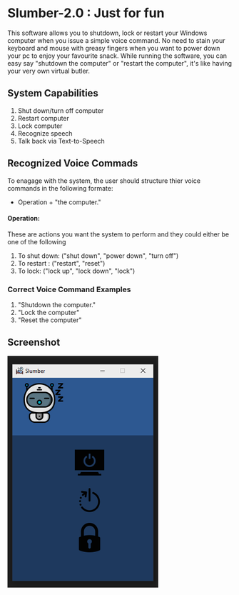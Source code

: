 # Slumber-2.0 : Just for fun
This software allows you to shutdown, lock or restart your Windows computer when you issue a simple voice command.
No need to stain your keyboard and mouse with greasy fingers when you want to power down your pc to enjoy your favourite snack.
While running the software, you can easy say "shutdown the computer" or "restart the computer", it's like having your very own virtual butler.

## System Capabilities
1. Shut down/turn off computer
2. Restart computer
3. Lock computer
4. Recognize speech
5. Talk back via Text-to-Speech

## Recognized Voice Commads
To enagage with the system, the user should structure thier voice commands in the following formate:
- Operation + "the computer."

#### Operation:
These are actions you want the system to perform and they could either be one of the following
1. To shut down: ("shut down", "power down", "turn off")
2. To restart : ("restart", "reset")
3. To lock: ("lock up", "lock down", "lock")

### Correct Voice Command Examples
1. "Shutdown the computer."
2. "Lock the computer"
3. "Reset the computer"

## Screenshot
![alt text](https://github.com/Elijah-Detilisi/Slumber-2.0/blob/master/Slumber.GUI/Resources/Demo%20Screenshot.PNG?raw=true)
